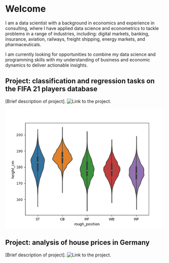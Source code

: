 # Welcome

I am a data scientist with a background in economics and experience in consulting, where I have applied data
science and econometrics to tackle problems in a range of industries, including: digital markets,
banking, insurance, aviation, railways, freight shipping, energy markets, and pharmaceuticals.

I am currently looking for opportunities to combine my data science and programming skills with my
understanding of business and economic dynamics to deliver actionable insights.

## Project: classification and regression tasks on the FIFA 21 players database

[Brief description of project]. ![Link to the project.](https://github.com/lucagre89/lucagre89.github.io/tree/main/project_fifa21)

![](/images/fifa_height_by_position.png)


## Project: analysis of house prices in Germany

[Brief description of project]. ![Link to the project.](https://github.com/lucagre89/lucagre89.github.io/tree/main/project_house_prices)
